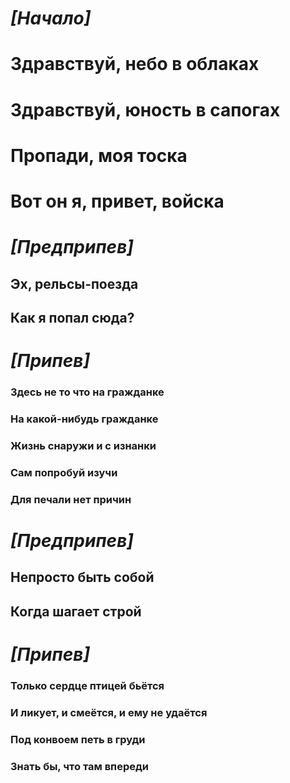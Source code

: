 ﻿# ***[Начало]***  
# Здравствуй, небо в облаках  
# Здравствуй, юность в сапогах  
# Пропади, моя тоска  
# Вот он я, привет, войска  

# ***[Предприпев]***  
## Эх, рельсы-поезда  
## Как я попал сюда?  

# ***[Припев]***  
### Здесь не то что на гражданке  
### На какой-нибудь гражданке  
### Жизнь снаружи и с изнанки  
### Сам попробуй изучи  
### Для печали нет причин  

# ***[Предприпев]***  
## Непросто быть собой  
## Когда шагает строй  

# ***[Припев]***  
### Только сердце птицей бьётся  
### И ликует, и смеётся, и ему не удаётся  
### Под конвоем петь в груди  
### Знать бы, что там впереди  


